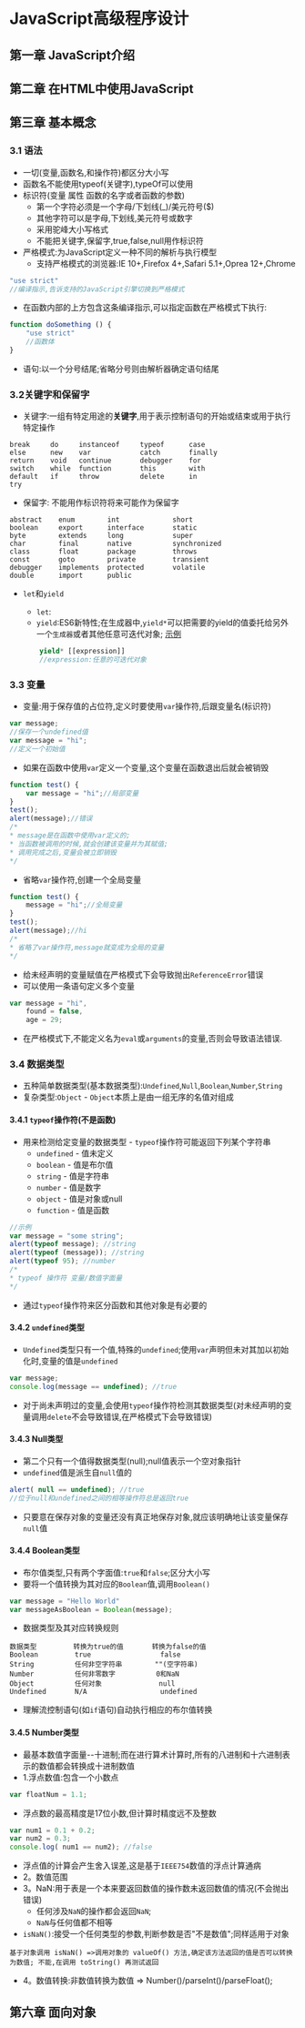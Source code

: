 # JavaScript高级程序设计
## 第一章 JavaScript介绍
## 第二章 在HTML中使用JavaScript
## 第三章 基本概念
### 3.1 语法
- 一切(变量,函数名,和操作符)都区分大小写
- 函数名不能使用typeof(关键字),typeOf可以使用
- 标识符(变量 属性 函数的名字或者函数的参数)
    - 第一个字符必须是一个字母/下划线(_)/美元符号($)
    - 其他字符可以是字母,下划线,美元符号或数字
    - 采用驼峰大小写格式
    - 不能把关键字,保留字,true,false,null用作标识符
- 严格模式:为JavaScript定义一种不同的解析与执行模型
    - 支持严格模式的浏览器:IE 10+,Firefox 4+,Safari 5.1+,Oprea 12+,Chrome
```javascript
"use strict"
//编译指示,告诉支持的JavaScript引擎切换到严格模式
```   
- 在函数内部的上方包含这条编译指示,可以指定函数在严格模式下执行:
```javascript
function doSomething () {
    "use strict"
    //函数体
}
```
- 语句:以一个分号结尾;省略分号则由解析器确定语句结尾
### 3.2关键字和保留字
- 关键字:一组有特定用途的**关键字**,用于表示控制语句的开始或结束或用于执行特定操作
```
break     do     instanceof     typeof      case
else      new    var            catch       finally
return    void   continue       debugger    for
switch    while  function       this        with
default   if     throw          delete      in
try
```
- 保留字: 不能用作标识符将来可能作为保留字
```
abstract    enum        int             short       
boolean     export      interface       static
byte        extends     long            super
char        final       native          synchronized
class       float       package         throws
const       goto        private         transient
debugger    implements  protected       volatile
double      import      public
```
- `let`和`yield`
    - `let`:
    - `yield`:ES6新特性;在生成器中,`yield*`可以把需要的yield的值委托给另外一个`生成器`或者其他任意可迭代对象;
    [示例](https://developer.mozilla.org/zh-CN/docs/Web/JavaScript/Reference/Operators/yield*)

    ```javascript
        yield* [[expression]]
        //expression:任意的可迭代对象
    ```
### 3.3 变量
- 变量:用于保存值的占位符,定义时要使用`var`操作符,后跟变量名(标识符)
```javascript
var message;
//保存一个undefined值
var message = "hi";
//定义一个初始值
```
- 如果在函数中使用`var`定义一个变量,这个变量在函数退出后就会被销毁
```javascript
function test() {
    var message = "hi";//局部变量
}
test();
alert(message);//错误
/*
* message是在函数中使用var定义的;
* 当函数被调用的时候,就会创建该变量并为其赋值;
* 调用完成之后,变量会被立即销毁
*/
```
- 省略`var`操作符,创建一个全局变量
```javascript
function test() {
    message = "hi";//全局变量
}
test();
alert(message);//hi
/*
* 省略了var操作符,message就变成为全局的变量
*/
```
- 给未经声明的变量赋值在严格模式下会导致抛出`ReferenceError`错误
- 可以使用一条语句定义多个变量
```javascript
var message = "hi",
    found = false,
    age = 29;
```
- 在严格模式下,不能定义名为`eval`或`arguments`的变量,否则会导致语法错误.
### 3.4 数据类型
- 五种简单数据类型(基本数据类型):`Undefined`,`Null`,`Boolean`,`Number`,`String`
- 复杂类型:`Object` - `Object`本质上是由一组无序的名值对组成
#### 3.4.1 `typeof`操作符(不是函数)
- 用来检测给定变量的数据类型 - `typeof`操作符可能返回下列某个字符串
    - `undefined` - 值未定义
    - `boolean` - 值是布尔值
    - `string` - 值是字符串
    - `number` - 值是数字
    - `object` - 值是对象或null
    - `function` - 值是函数
```javascript
//示例
var message = "some string";
alert(typeof message); //string
alert(typeof (message)); //string
alert(typeof 95); //number
/*
* typeof 操作符 变量/数值字面量
*/
```    
- 通过`typeof`操作符来区分函数和其他对象是有必要的

#### 3.4.2 `undefined`类型
- `Undefined`类型只有一个值,特殊的`undefined`;使用`var`声明但未对其加以初始化时,变量的值是`undefined`
```javascript
var message;
console.log(message == undefined); //true
```
- 对于尚未声明过的变量,会使用`typeof`操作符检测其数据类型(对未经声明的变量调用`delete`不会导致错误,在严格模式下会导致错误)

#### 3.4.3 Null类型
- 第二个只有一个值得数据类型(null);null值表示一个空对象指针
- `undefined`值是派生自`null`值的
```javascript
alert( null == undefined); //true
//位于null和undefined之间的相等操作符总是返回true
```
- 只要意在保存对象的变量还没有真正地保存对象,就应该明确地让该变量保存`null`值

#### 3.4.4 Boolean类型
- 布尔值类型,只有两个字面值:`true`和`false`;区分大小写
- 要将一个值转换为其对应的`Boolean`值,调用`Boolean()`
```javascript
var message = "Hello World"
var messageAsBoolean = Boolean(message);
```
- 数据类型及其对应转换规则
```
数据类型         转换为true的值       转换为false的值
Boolean         true                 false
String          任何非空字符串        ""(空字符串)
Number          任何非零数字          0和NaN
Object          任何对象              null
Undefined       N/A                  undefined
```
- 理解流控制语句(如`if`语句)自动执行相应的布尔值转换

#### 3.4.5 Number类型
- 最基本数值字面量--十进制;而在进行算术计算时,所有的八进制和十六进制表示的数值都会转换成十进制数值
- 1.浮点数值:包含一个小数点
```javascript
var floatNum = 1.1;
```
- 浮点数的最高精度是17位小数,但计算时精度远不及整数
```javascript
var num1 = 0.1 + 0.2;
var num2 = 0.3;
console.log( num1 == num2); //false
```
- 浮点值的计算会产生舍入误差,这是基于`IEEE754`数值的浮点计算通病
- 2。数值范围
- 3。NaN:用于表是一个本来要返回数值的操作数未返回数值的情况(不会抛出错误)
    - 任何涉及`NaN`的操作都会返回`NaN`;
    - `NaN`与任何值都不相等
- `isNaN()`:接受一个任何类型的参数,判断参数是否"不是数值";同样适用于对象
```
基于对象调用 isNaN() =>调用对象的 valueOf() 方法,确定该方法返回的值是否可以转换为数值; 不能,在调用 toString() 再测试返回
```
- 4。数值转换:非数值转换为数值 => Number()/parseInt()/parseFloat();   

## 第六章 面向对象